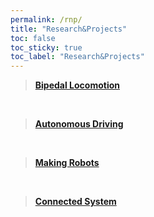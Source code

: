 ```yaml
---
permalink: /rnp/
title: "Research&Projects"
toc: false
toc_sticky: true
toc_label: "Research&Projects"
---
```


> **[Bipedal Locomotion](/rnp/bl/)**
<br>

> **[Autonomous Driving](/rnp/ad/)**
<br>

> **[Making Robots](/rnp/robot/)**
<br>

> **[Connected System](/rnp/cs/)**